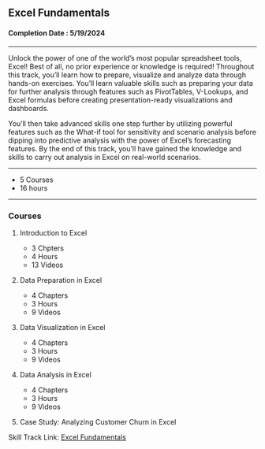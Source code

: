 ## Excel Fundamentals

#### Completion Date : 5/19/2024

---

Unlock the power of one of the world’s most popular spreadsheet tools, Excel! Best of all, no prior experience or knowledge is required! Throughout this track, you’ll learn how to prepare, visualize and analyze data through hands-on exercises. You’ll learn valuable skills such as preparing your data for further analysis through features such as PivotTables, V-Lookups, and Excel formulas before creating presentation-ready visualizations and dashboards.

You’ll then take advanced skills one step further by utilizing powerful features such as the What-if tool for sensitivity and scenario analysis before dipping into predictive analysis with the power of Excel’s forecasting features. By the end of this track, you’ll have gained the knowledge and skills to carry out analysis in Excel on real-world scenarios.


---

- 5 Courses
- 16 hours
  
---

### Courses
1. Introduction to Excel
   - 3 Chpters
   - 4 Hours
   - 13 Videos
2. Data Preparation in Excel
   - 4 Chapters
   - 3 Hours
   - 9 Videos
3. Data Visualization in Excel
   - 4 Chapters
   - 3 Hours
   - 9 Videos
4. Data Analysis in Excel
   - 4 Chapters
   - 3 Hours
   - 9 Videos

5. Case Study: Analyzing Customer Churn in Excel
   

Skill Track Link: [Excel Fundamentals](https://app.datacamp.com/learn/skill-tracks/excel-fundamentals)
